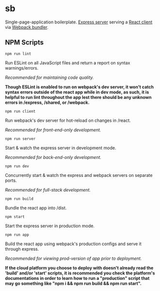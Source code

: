 # sb

Single-page-application boilerplate. [Express server](https://expressjs.com/) serving a [React client](https://reactjs.org/) via [Webpack bundler](https://webpack.js.org/).

## NPM Scripts

`npm run lint`

Run ESLint on all JavaScript files and return a report on syntax warnings/errors.

_Recommended for maintaining code quality._

**Though ESLint is enabled to run on webpack's dev server, it won't catch syntax errors outside of the react app while in dev mode, as such, it is helpful to run lint throughout the app lest there should be any unknown errors in /express, /shared, or /webpack.**

`npm run client`

Run webpack's dev server for hot-reload on changes in /react.

_Recommended for front-end-only development._

`npm run server`

Start & watch the express server in development mode.

_Recommended for back-end-only development._

`npm run dev`

Concurrently start & watch the express and webpack servers on separate ports.

_Recommended for full-stack development._

`npm run build`

Bundle the react app into /dist.

`npm start`

Start the express server in production mode.

`npm run app`

Build the react app using webpack's production configs and serve it through express.

_Recommended for viewing prod-version of app prior to deployment._

**If the cloud platform you choose to deploy with doesn't already read the 'build' and/or 'start' scripts, it is recommended you check the platform's documentations in order to learn how to run a "production" script that may go something like "npm i && npm run build && npm run start".**
